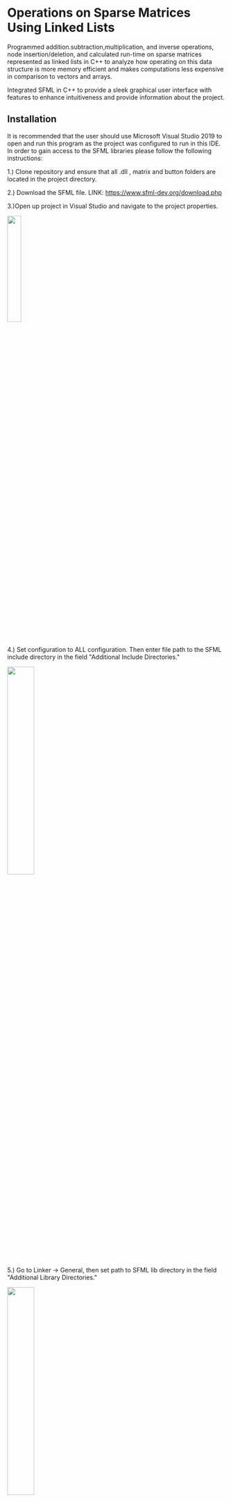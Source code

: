 # Operations on Sparse Matrices Using Linked Lists

Programmed addition.subtraction,multiplication, and inverse operations, node insertion/deletion, and calculated run-time on sparse matrices represented as linked lists in C++ to analyze how operating on this data structure is more memory efficient and makes computations less expensive in comparison to vectors and arrays. 

Integrated SFML in C++ to provide a sleek graphical user interface with features to enhance intuitiveness and provide information about the project. 

## Installation

It is recommended that the user should use Microsoft Visual Studio 2019 to open and run this program as the project was configured to run in this IDE. In order to gain access to the SFML libraries please follow the following instructions:

1.) Clone repository and ensure that all .dll , matrix and button folders are located in the project directory.

2.) Download the SFML file. LINK: https://www.sfml-dev.org/download.php

3.)Open up project in Visual Studio and navigate to the project properties. 

<img src="https://user-images.githubusercontent.com/77069472/144729122-c6ec36e6-8cfa-493c-ab6d-3e148e3fc15e.png" width=25% height=25%>

4.) Set configuration to ALL configuration. Then enter file path to the SFML include directory in the field "Additional Include Directories." 

<img src="https://user-images.githubusercontent.com/77069472/144729301-ec925306-821c-434e-b166-2a5ae374ee88.png" width=35% height=35%>

5.) Go to Linker -> General, then set path to SFML lib directory in the field "Additional Library Directories."

<img src="https://user-images.githubusercontent.com/77069472/144729356-57af32d6-bd3c-4be9-9c40-46d3a9f4854e.png" width=35% height=35%>

6.) Go to Linker -> Input, got to "Additional Dependencies" and add sfml-graphics.lib; sfml-window.lib; sfml-system.lib; sfml-audio.lib; to begining of text that is already there.

<img src="https://user-images.githubusercontent.com/77069472/144729392-65d462c7-dc16-40ed-98b3-02ad73ce62ab.png" width=35% height=35%>

7.) Switch Configuration to Debug and add -d to all .lib files 

<img src="https://user-images.githubusercontent.com/77069472/144729414-d649f0c7-699b-48ac-91ae-39d873cac456.png" width=35% height=35%>

8.) Switch Configuration to Release and add -s to all lib files.

<img src="https://user-images.githubusercontent.com/77069472/144729449-667f14bd-1f4f-4c40-90b5-b4431f9b0793.png" width=35% height=35%>

9.) Open the edit property and add "winmm.lib", "opengl32.lib" and "freetype.lib" to the Additional Dependencies field.

<img src="https://user-images.githubusercontent.com/77069472/144729481-443884e5-4dd2-471f-83e8-a97337e582dc.png" width=35% height=35%>

<img src="https://user-images.githubusercontent.com/77069472/144729496-5e943ea6-f250-4d1d-b7b8-1b2f0730e416.png" width=35% height=35%>

10.) Go to C/C++ -> Preprocessor, then add SFML_STATIC; to text already present.

<img src="https://user-images.githubusercontent.com/77069472/144729529-0908094c-3afe-4ada-bd8b-1ecdca37b4e2.png" width=35% height=35%>

11.) If any issues insue, please view this link. LINK: https://www.youtube.com/watch?v=YfMQyOw1zik

Tutorial for VSCODE. LINK: https://www.youtube.com/watch?v=mqH-EnR0N6A

## Usage

To use this application please input two command line arguements. These arguements should be .txt files that contain a sparse matrix that is seperated by one white space with no trailing white space. As a rule the, first command line arguement will become the first operator and the second command line arguement will be the second operator. For example, commandline arguement 1 + commmandline argument 2 = results. When running the application, please navigate the menus by pressing the black with white text buttons with the mouse. To reset the program at anytime, press ENTER. To close the program, press ESCAPE. 


NOTE: Only one set of matrices may be used per application execution. Please enter 2 other .txt files to have new sprase matrices. There are named examples in the matrices folder. 


## Developers

Emily Gautreaux,
Mathew Ferreira,
Amoy Scott,
Whitney Schoellerman.




